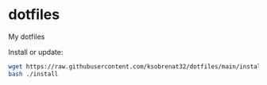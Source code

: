 # dotfiles

My dotfiles

Install or update:

```bash
wget https://raw.githubusercontent.com/ksobrenat32/dotfiles/main/install
bash ./install
```
